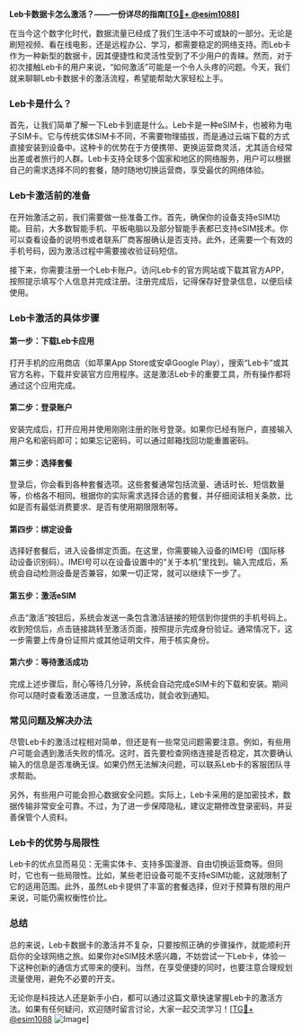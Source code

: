 **Leb卡数据卡怎么激活？——一份详尽的指南[[TG💪+ @esim1088](https://t.me/s/esim1088)]**

在当今这个数字化时代，数据流量已经成了我们生活中不可或缺的一部分。无论是刷短视频、看在线电影，还是远程办公、学习，都需要稳定的网络支持。而Leb卡作为一种新型的数据卡，因其便捷性和灵活性受到了不少用户的青睐。然而，对于初次接触Leb卡的用户来说，“如何激活”可能是一个令人头疼的问题。今天，我们就来聊聊Leb卡数据卡的激活流程，希望能帮助大家轻松上手。

### Leb卡是什么？

首先，让我们简单了解一下Leb卡到底是什么。Leb卡是一种eSIM卡，也被称为电子SIM卡。它与传统实体SIM卡不同，不需要物理插拔，而是通过云端下载的方式直接安装到设备中。这种卡的优势在于方便携带、更换运营商灵活，尤其适合经常出差或者旅行的人群。Leb卡支持全球多个国家和地区的网络服务，用户可以根据自己的需求选择不同的套餐，随时随地切换运营商，享受最优的网络体验。

### Leb卡激活前的准备

在开始激活之前，我们需要做一些准备工作。首先，确保你的设备支持eSIM功能。目前，大多数智能手机、平板电脑以及部分智能手表都已支持eSIM技术。你可以查看设备的说明书或者联系厂商客服确认是否支持。此外，还需要一个有效的手机号码，因为激活过程中需要接收验证码短信。

接下来，你需要注册一个Leb卡账户。访问Leb卡的官方网站或下载其官方APP，按照提示填写个人信息并完成注册。注册完成后，记得保存好登录信息，以便后续使用。

### Leb卡激活的具体步骤

#### 第一步：下载Leb卡应用

打开手机的应用商店（如苹果App Store或安卓Google Play），搜索“Leb卡”或其官方名称，下载并安装官方应用程序。这是激活Leb卡的重要工具，所有操作都将通过这个应用完成。

#### 第二步：登录账户

安装完成后，打开应用并使用刚刚注册的账号登录。如果你已经有账户，直接输入用户名和密码即可；如果忘记密码，可以通过邮箱找回功能重置密码。

#### 第三步：选择套餐

登录后，你会看到各种套餐选项。这些套餐通常包括流量、通话时长、短信数量等，价格各不相同。根据你的实际需求选择合适的套餐，并仔细阅读相关条款，比如是否有最低消费要求、是否有使用期限限制等。

#### 第四步：绑定设备

选择好套餐后，进入设备绑定页面。在这里，你需要输入设备的IMEI号（国际移动设备识别码）。IMEI号可以在设备设置中的“关于本机”里找到。输入完成后，系统会自动检测设备是否兼容，如果一切正常，就可以继续下一步了。

#### 第五步：激活eSIM

点击“激活”按钮后，系统会发送一条包含激活链接的短信到你提供的手机号码上。收到短信后，点击链接跳转至激活页面，按照提示完成身份验证。通常情况下，这一步需要上传身份证照片或其他证明文件，用于核实身份。

#### 第六步：等待激活成功

完成上述步骤后，耐心等待几分钟，系统会自动完成eSIM卡的下载和安装。期间你可以随时查看激活进度，一旦激活成功，就会收到通知。

### 常见问题及解决办法

尽管Leb卡的激活过程相对简单，但还是有一些常见问题需要注意。例如，有些用户可能会遇到激活失败的情况。这时，首先要检查网络连接是否稳定，其次要确认输入的信息是否准确无误。如果仍然无法解决问题，可以联系Leb卡的客服团队寻求帮助。

另外，有些用户可能会担心数据安全问题。实际上，Leb卡采用的是加密技术，数据传输非常安全可靠。不过，为了进一步保障隐私，建议定期修改登录密码，并妥善保管个人资料。

### Leb卡的优势与局限性

Leb卡的优点显而易见：无需实体卡、支持多国漫游、自由切换运营商等。但同时，它也有一些局限性。比如，某些老旧设备可能不支持eSIM功能，这就限制了它的适用范围。此外，虽然Leb卡提供了丰富的套餐选择，但对于预算有限的用户来说，可能仍需权衡性价比。

### 总结

总的来说，Leb卡数据卡的激活并不复杂，只要按照正确的步骤操作，就能顺利开启你的全球网络之旅。如果你对eSIM技术感兴趣，不妨尝试一下Leb卡，体验一下这种创新的通信方式带来的便利。当然，在享受便捷的同时，也要注意合理规划流量使用，避免不必要的开支。

无论你是科技达人还是新手小白，都可以通过这篇文章快速掌握Leb卡的激活方法。如果有任何疑问，欢迎随时留言讨论，大家一起交流学习！[[TG💪+ @esim1088](https://t.me/s/esim1088) ![Image](https://i.postimg.cc/4NQfJmqS/Snipaste-2025-05-13-00-14-12.png)]